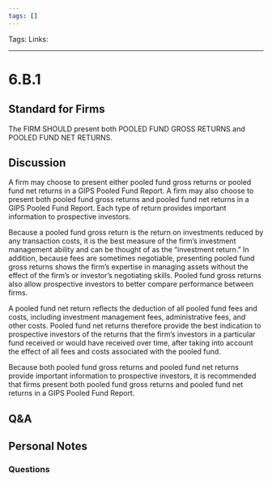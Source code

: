 ```yaml
---
tags: []
---
```

Tags:
Links: 
___
# 6.B.1
## Standard for Firms
The FIRM SHOULD present both POOLED FUND GROSS RETURNS and POOLED FUND NET RETURNS.
## Discussion
A firm may choose to present either pooled fund gross returns or pooled fund net returns in a GIPS Pooled Fund Report. A firm may also choose to present both pooled fund gross returns and pooled fund net returns in a GIPS Pooled Fund Report. Each type of return provides important information to prospective investors.

Because a pooled fund gross return is the return on investments reduced by any transaction costs, it is the best measure of the firm’s investment management ability and can be thought of as the “investment return.” In addition, because fees are sometimes negotiable, presenting pooled fund gross returns shows the firm’s expertise in managing assets without the effect of the firm’s or investor’s negotiating skills. Pooled fund gross returns also allow prospective investors to better compare performance between firms.

A pooled fund net return reflects the deduction of all pooled fund fees and costs, including investment management fees, administrative fees, and other costs. Pooled fund net returns therefore provide the best indication to prospective investors of the returns that the firm’s investors in a particular fund received or would have received over time, after taking into account the effect of all fees and costs associated with the pooled fund.

Because both pooled fund gross returns and pooled fund net returns provide important information to prospective investors, it is recommended that firms present both pooled fund gross returns and pooled fund net returns in a GIPS Pooled Fund Report.
## Q&A

## Personal Notes

### Questions